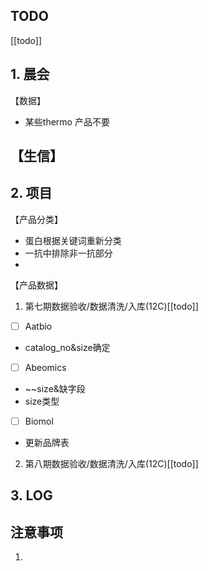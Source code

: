 ## TODO
[[todo]]


## 1. 晨会
【数据】
- 某些thermo 产品不要

【生信】
- 
	


## 2. 项目
【产品分类】
- 蛋白根据关键词重新分类
- 一抗中排除非一抗部分
- 

【产品数据】
1. 第七期数据验收/数据清洗/入库(12C)[[todo]]


- [ ] Aatbio
- catalog_no&size确定

- [ ] Abeomics
- ~~size&缺字段
- size类型

- [ ] Biomol
- 更新品牌表
2. 第八期数据验收/数据清洗/入库(12C)[[todo]]





## 3. LOG


## 注意事项
1. 








